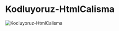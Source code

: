 # Kodluyoruz-HtmlCalisma
![Kodluyoruz-HtmlCalisma](https://github.com/ozlemsoydan/Kodluyoruz-HtmlCalisma/blob/main/htmlCalisma.png)
